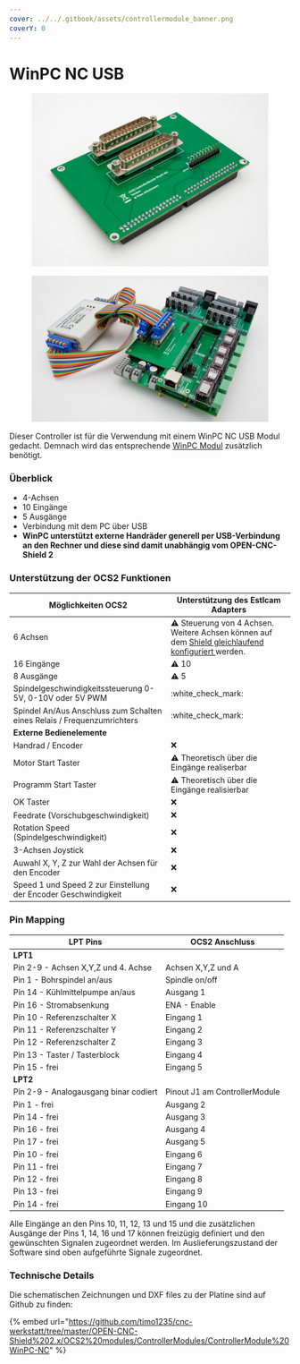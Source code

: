 ```yaml
---
cover: ../../.gitbook/assets/controllermodule_banner.png
coverY: 0
---
```


# WinPC NC USB

<div>

<figure><img src="../../.gitbook/assets/controller winpc-2-1200px.jpg" alt=""><figcaption></figcaption></figure>

 

<figure><img src="../../.gitbook/assets/controller winpc-4-1200px.jpg" alt=""><figcaption></figcaption></figure>

</div>

Dieser Controller ist für die Verwendung mit einem WinPC NC USB Modul gedacht. Demnach wird das entsprechende [WinPC Modul](https://www.lewetz.de/de/sample-sites-2/winpc-nc/winusb) zusätzlich benötigt.

### Überblick

* 4-Achsen
* 10 Eingänge
* 5 Ausgänge
* Verbindung mit dem PC über USB
* **WinPC unterstützt externe Handräder generell per USB-Verbindung an den Rechner und diese sind damit unabhängig vom OPEN-CNC-Shield 2**

### Unterstützung der OCS2 Funktionen <a href="#unterstuetzung-des-ocs2-funktionen" id="unterstuetzung-des-ocs2-funktionen"></a>

| Möglichkeiten OCS2                                                      | Unterstützung des Estlcam Adapters                                                                                                                                  |
| ----------------------------------------------------------------------- | ------------------------------------------------------------------------------------------------------------------------------------------------------------------- |
| 6 Achsen                                                                | :warning: Steuerung von 4 Achsen. Weitere Achsen können auf dem [Shield gleichlaufend konfiguriert ](../mainboard/anschluesse-jumper.md#achsenkonfiguration)werden. |
| 16 Eingänge                                                             | :warning: 10                                                                                                                                                        |
| 8 Ausgänge                                                              | :warning: 5                                                                                                                                                         |
| Spindelgeschwindigkeitssteuerung 0-5V, 0-10V oder 5V PWM                | :white\_check\_mark:                                                                                                                                                |
| Spindel An/Aus Anschluss zum Schalten eines Relais / Frequenzumrichters | :white\_check\_mark:                                                                                                                                                |
| **Externe Bedienelemente**                                              |                                                                                                                                                                     |
| Handrad / Encoder                                                       | :x:                                                                                                                                                                 |
| Motor Start Taster                                                      | :warning: Theoretisch über die Eingänge realiserbar                                                                                                                 |
| Programm Start Taster                                                   | :warning: Theoretisch über die Eingänge realisierbar                                                                                                                |
| OK Taster                                                               | :x:                                                                                                                                                                 |
| Feedrate (Vorschubgeschwindigkeit)                                      | :x:                                                                                                                                                                 |
| Rotation Speed (Spindelgeschwindigkeit)                                 | :x:                                                                                                                                                                 |
| 3-Achsen Joystick                                                       | :x:                                                                                                                                                                 |
| Auwahl X, Y, Z zur Wahl der Achsen für den Encoder                      | :x:                                                                                                                                                                 |
| Speed 1 und Speed 2 zur Einstellung der Encoder Geschwindigkeit         | :x:                                                                                                                                                                 |

### Pin Mapping <a href="#undefined" id="undefined"></a>

| LPT Pins                              | OCS2 Anschluss                |
| ------------------------------------- | ----------------------------- |
| **LPT1**                              |                               |
| Pin 2-9 - Achsen X,Y,Z und 4. Achse   | Achsen X,Y,Z und A            |
| Pin 1 - Bohrspindel an/aus            | Spindle on/off                |
| Pin 14  - Kühlmittelpumpe an/aus      | Ausgang 1                     |
| Pin 16 - Stromabsenkung               | ENA - Enable                  |
| Pin 10 - Referenzschalter X           | Eingang 1                     |
| Pin 11 - Referenzschalter Y           | Eingang 2                     |
| Pin 12 - Referenzschalter Z           | Eingang 3                     |
| Pin 13 - Taster / Tasterblock         | Eingang 4                     |
| Pin 15 - frei                         | Eingang 5                     |
| **LPT2**                              |                               |
| Pin 2-9 - Analogausgang binar codiert | Pinout J1 am ControllerModule |
| Pin 1 - frei                          | Ausgang 2                     |
| Pin 14 - frei                         | Ausgang 3                     |
| Pin 16 - frei                         | Ausgang 4                     |
| Pin 17 - frei                         | Ausgang 5                     |
| Pin 10 - frei                         | Eingang 6                     |
| Pin 11 - frei                         | Eingang 7                     |
| Pin 12 - frei                         | Eingang 8                     |
| Pin 13 - frei                         | Eingang 9                     |
| Pin 14 - frei                         | Eingang 10                    |

Alle Eingänge an den Pins 10, 11, 12, 13 und 15 und die zusätzlichen Ausgänge der Pins  1, 14, 16 und 17 können freizügig definiert und den gewünschten Signalen zugeordnet werden. Im Auslieferungszustand der Software sind oben aufgeführte Signale zugeordnet.

### Technische Details

Die schematischen Zeichnungen und DXF files zu der Platine sind auf Github zu finden:

{% embed url="https://github.com/timo1235/cnc-werkstatt/tree/master/OPEN-CNC-Shield%202.x/OCS2%20modules/ControllerModules/ControllerModule%20WinPC-NC" %}
